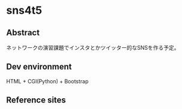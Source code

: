 # sns4t5

## Abstract
ネットワークの演習課題でインスタとかツイッター的なSNSを作る予定。

## Dev environment
HTML + CGI(Python) + Bootstrap

## Reference sites
